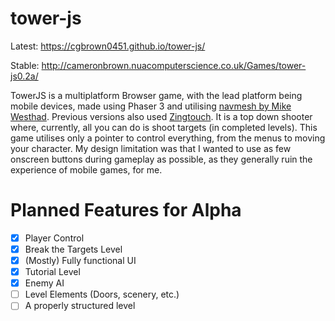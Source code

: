 # tower-js

Latest: https://cgbrown0451.github.io/tower-js/

Stable: http://cameronbrown.nuacomputerscience.co.uk/Games/tower-js0.2a/

TowerJS is a multiplatform Browser game, with the lead platform being mobile devices, made using Phaser 3 and utilising [navmesh by Mike Westhad](https://github.com/mikewesthad/navmesh). Previous versions also used [Zingtouch](https://github.com/zingchart/zingtouch). It is a top down shooter where, currently, all you can do is shoot targets (in completed levels).
This game utilises only a pointer to control everything, from the menus to moving your character. My design limitation was that I wanted to use as few onscreen buttons during gameplay as possible, as they generally ruin the experience of mobile games, for me.
# Planned Features for Alpha
- [X] Player Control
- [X] Break the Targets Level
- [X] (Mostly) Fully functional UI
- [X] Tutorial Level
- [X] Enemy AI
- [ ] Level Elements (Doors, scenery, etc.)
- [ ] A properly structured level
